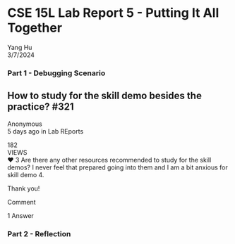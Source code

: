 # CSE 15L Lab Report 5 - Putting It All Together

Yang Hu  
3/7/2024  

### Part 1 - Debugging Scenario
## How to study for the skill demo besides the practice? #321
Anonymous  
5 days ago in Lab REports  

182  
VIEWS  
❤️
3        Are there any other resources recommended to study for the skill demos? I never feel that prepared going into them and I am a bit anxious for skill demo 4.


Thank you!

Comment

1 Answer
### Part 2 - Reflection
